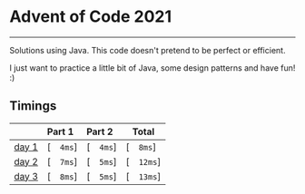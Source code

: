 # Advent of Code 2021
-------

Solutions using Java. This code doesn't pretend to be perfect or efficient. 

I just want to practice a little bit of Java, some design patterns and have fun! :)


## Timings 

|                                                | Part 1    | Part 2    | Total      |
|:-----------------------------------------------|:----------|:----------|------------|
| [day 1](https://adventofcode.com/2021/day/1)   | [`  4ms`] | [`  4ms`] | [`  8ms`]  |
| [day 2](https://adventofcode.com/2021/day/2)   | [`  7ms`] | [`  5ms`] | [`  12ms`] |
| [day 3](https://adventofcode.com/2021/day/3)   | [`  8ms`] | [`  5ms`] | [`  13ms`] |

